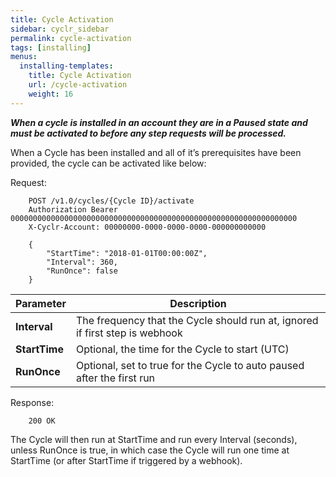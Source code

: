 ```yaml
---
title: Cycle Activation
sidebar: cyclr_sidebar
permalink: cycle-activation
tags: [installing]
menus:
  installing-templates:
    title: Cycle Activation
    url: /cycle-activation
    weight: 16
---
```


_**When a cycle is installed in an account they are in a Paused state and must be activated to before any step requests will be processed.**_

When a Cycle has been installed and all of it’s prerequisites have been provided, the cycle can be activated like below:

Request:

````http
    POST /v1.0/cycles/{Cycle ID}/activate
    Authorization Bearer 0000000000000000000000000000000000000000000000000000000000000000
    X-Cyclr-Account: 00000000-0000-0000-0000-000000000000

    {
        "StartTime": "2018-01-01T00:00:00Z",
        "Interval": 360,
        "RunOnce": false
    }
````

| Parameter | Description |
| --- | --- |
| **Interval** | The frequency that the Cycle should run at, ignored if first step is webhook |
| **StartTime** | Optional, the time for the Cycle to start (UTC) |
| **RunOnce** | Optional, set to true for the Cycle to auto paused after the first run |

Response:

```http
    200 OK
```

The Cycle will then run at StartTime and run every Interval (seconds), unless RunOnce is true, in which case the Cycle will run one time at StartTime (or after StartTime if triggered by a webhook).
